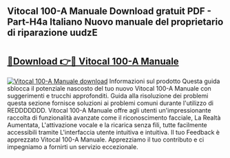 ## Vitocal 100-A Manuale Download gratuit PDF - Part-H4a Italiano Nuovo manuale del proprietario di riparazione uudzE

# <h2><a href="http://dfalmo.blite.top/?on=Vitocal+100-A+Manuale">🔗Download 👉🔴 Vitocal 100-A Manuale</a></h2>

[![Vitocal 100-A Manuale download](https://i.imgur.com/lujVjoI.png)](http://dfalmo.blite.top/?on=Vitocal+100-A+Manuale)
Informazioni sul prodotto Questa guida sblocca il potenziale nascosto del tuo nuovo Vitocal 100-A Manuale con suggerimenti e trucchi approfonditi. Guida alla risoluzione dei problemi questa sezione fornisce soluzioni ai problemi comuni durante l'utilizzo di REDDDDDDD. Vitocal 100-A Manuale offre agli utenti un'impressionante raccolta di funzionalità avanzate come il riconoscimento facciale, La Realtà Aumentata, L'attivazione vocale e la ricarica senza fili, tutte facilmente accessibili tramite L'interfaccia utente intuitiva e intuitiva. Il tuo Feedback è apprezzato Vitocal 100-A Manuale. Apprezziamo il tuo contributo e ci impegniamo a fornirti un servizio eccezionale.
